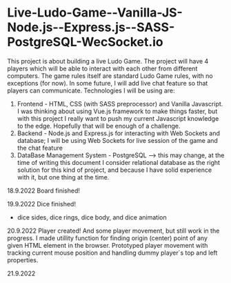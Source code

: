 # Live-Ludo-Game--Vanilla-JS-Node.js--Express.js--SASS-PostgreSQL-WecSocket.io

This project is about building a live Ludo Game.
The project will have 4 players which will be able to interact with each other from different computers.
The game rules itself are standard Ludo Game rules, with no exceptions (for now). In some future, I will add live chat feature 
so that players can communicate. 
Technologies I will be using are:

1) Frontend - HTML, CSS (with SASS preprocessor) and Vanilla Javascript. I was thinking about using Vue.js framework to make things faster, but with this project I really want to push my current Javascript knowledge to the edge. Hopefully that will be enough of a challenge.
2) Backend - Node.js and Express.js for interacting with Web Sockets and database; I will be using Web Sockets for live session of the game and the chat feature
3) DataBase Management System - PostgreSQL --> this may change, at the time of writing this document I consider relational database as the right solution for this kind of project, and because I have solid experience with it, but one thing at the time.

18.9.2022
Board finished!

19.9.2022
Dice finished!
- dice sides, dice rings, dice body, and dice animation

20.9.2022
Player created! And some player movement, but still work in the progress.
I made utillity function for finding origin (center) point of any given HTML element in the browser.
Prototyped player movement with tracking current mouse position and handling dummy player`s top and left properties.

21.9.2022